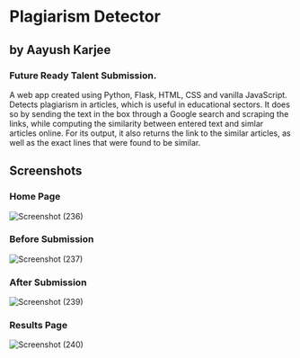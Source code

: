 # Plagiarism Detector

## by Aayush Karjee

### **Future Ready Talent Submission.**

A web app created using Python, Flask, HTML, CSS and vanilla JavaScript.
Detects plagiarism in articles, which is useful in educational sectors.
It does so by sending the text in the box through a Google search and scraping the links, while computing the similarity between entered text and simlar articles online.
For its output, it also returns the link to the similar articles, as well as the exact lines that were found to be similar.

## **Screenshots**

### Home Page
![Screenshot (236)](https://user-images.githubusercontent.com/57679541/175535679-f14ee169-5d66-4fab-95bc-9079fbcdbab1.png)

### Before Submission
![Screenshot (237)](https://user-images.githubusercontent.com/57679541/175535707-209253b2-29fd-4738-b00b-0ab3e184a660.png)

### After Submission
![Screenshot (239)](https://user-images.githubusercontent.com/57679541/175535717-75c0d643-6c32-47ab-8115-c40aaaa555ef.png)

### Results Page
![Screenshot (240)](https://user-images.githubusercontent.com/57679541/175535723-e5c19686-8ba3-4aa2-8e63-145a5f61e63b.png)
